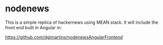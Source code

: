 # nodenews

This is a simple replica of hackernews using MEAN stack. It will include the front end built in Angular in:

https://github.com/dglmartins/nodenewsAngularFrontend